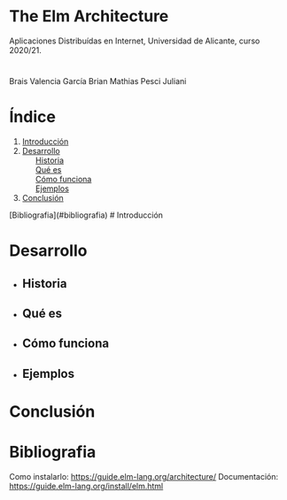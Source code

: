 # The Elm Architecture
Aplicaciones Distribuídas en Internet, Universidad de Alicante, curso 2020/21.
#

Brais Valencia García 
Brian Mathias Pesci Juliani


# Índice
<!-- TABLE OF CONTENTS -->
  <ol>
    <li><a href="#introduccion">Introducción</a></li>
    <li><a href="#desarrollo">Desarrollo</a>
      <ul><a href="#historia">Historia</a></ul>
      <ul><a href="#que-es">Qué es</a></ul>
      <ul><a href="#como-funciona">Cómo funciona</a></ul>
      <ul><a href="#ejemplos">Ejemplos</a></ul>
    </li>
  <li><a href="#conclusion">Conclusión</a></li>
  
  </ol>
[Bibliografia](#bibliografia)
# Introducción 

# Desarrollo 

* <h2 id ="historia"> Historia </h2>
* <h2 id="que-es"> Qué es </h2>
* <h2 id="como-funciona"> Cómo funciona </h2>
* <h2 id="ejemplos"> Ejemplos </h2>

# Conclusión 

# Bibliografia

Como instalarlo: https://guide.elm-lang.org/architecture/
Documentación: https://guide.elm-lang.org/install/elm.html


